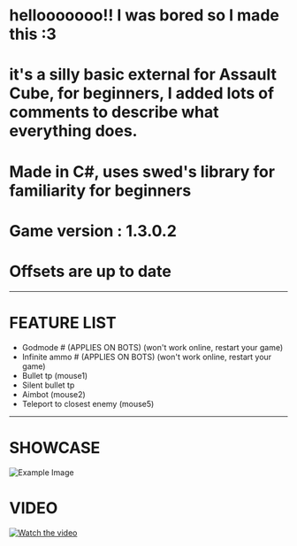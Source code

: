 # hellooooooo!! I was bored so I made this :3

# it's a silly basic external for Assault Cube, for beginners, I added lots of comments to describe what everything does.

# Made in C#, uses swed's library for familiarity for beginners

# Game version : 1.3.0.2
# Offsets are up to date
---------------------------------------------------------------------------------------------------

# FEATURE LIST

- Godmode # (APPLIES ON BOTS) (won't work online, restart your game)
- Infinite ammo # (APPLIES ON BOTS) (won't work online, restart your game)
- Bullet tp (mouse1)
- Silent bullet tp
- Aimbot (mouse2)
- Teleport to closest enemy (mouse5)
  
---------------------------------------------------------------------------------------------------

# SHOWCASE

![Example Image](https://cdn.discordapp.com/attachments/1227422014436802571/1296421189656248320/image.png?ex=671239d1&is=6710e851&hm=7b7c983e2004bd66cd67e3681c481257403e52d9f6a6e239ea39c3741bb9e979)

# VIDEO

[![Watch the video](https://img.youtube.com/vi/hCKvZfGAbYc/0.jpg)](https://www.youtube.com/watch?v=hCKvZfGAbYc)
